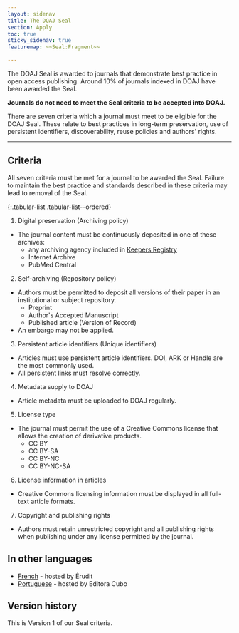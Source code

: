 ```yaml
---
layout: sidenav
title: The DOAJ Seal
section: Apply
toc: true
sticky_sidenav: true
featuremap: ~~Seal:Fragment~~

---
```


The DOAJ Seal is awarded to journals that demonstrate best practice in open access publishing. Around 10% of journals indexed in DOAJ have been awarded the Seal.

**Journals do not need to meet the Seal criteria to be accepted into DOAJ.**

There are seven criteria which a journal must meet to be eligible for the DOAJ Seal. These relate to best practices in long-term preservation, use of persistent identifiers, discoverability, reuse policies and authors' rights.

---

## Criteria

All seven criteria must be met for a journal to be awarded the Seal. Failure to maintain the best practice and standards described in these criteria may lead to removal of the Seal.

{:.tabular-list .tabular-list--ordered}
1. Digital preservation (Archiving policy)
  - The journal content must be continuously deposited in one of these archives:
    - any archiving agency included in [Keepers Registry](https://keepers.issn.org/keepers)
    - Internet Archive
    - PubMed Central
2. Self-archiving (Repository policy)
  - Authors must be permitted to deposit all versions of their paper in an institutional or subject repository.
    - Preprint
    - Author's Accepted Manuscript
    - Published article (Version of Record)
  - An embargo may not be applied.
3. Persistent article identifiers (Unique identifiers)
  - Articles must use persistent article identifiers. DOI, ARK or Handle are the most commonly used.
  - All persistent links must resolve correctly.
4. Metadata supply to DOAJ
  - Article metadata must be uploaded to DOAJ regularly.
5. License type
  - The journal must permit the use of a Creative Commons license that allows the creation of derivative products.
    - CC BY
    - CC BY-SA
    - CC BY-NC
    - CC BY-NC-SA
6. License information in articles
  - Creative Commons licensing information must be displayed in all full-text article formats.
7. Copyright and publishing rights
  -  Authors must retain unrestricted copyright and all publishing rights when publishing under any license permitted by the journal.

## In other languages

- [French](https://www.erudit.org/public/documents/sceauDOAJ.pdf) - hosted by Érudit
- [Portuguese](https://www.editoracubo.com.br/wp-content/uploads/2024/04/o-Selo-DOAJ.pdf) - hosted by Editora Cubo

## Version history

This is Version 1 of our Seal criteria.
